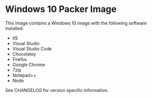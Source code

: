 # Windows 10 Packer Image

This image contains a Windows 10 image with the following software installed:

- IIS
- Visual Studio
- Visual Studio Code
- Chocolatey
- Firefox
- Google Chrome
- 7zip
- Notepad++
- Node

See CHANGELOG for version specific information.
